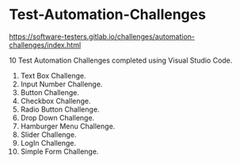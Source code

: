 # Test-Automation-Challenges
https://software-testers.gitlab.io/challenges/automation-challenges/index.html

10 Test Automation Challenges completed using Visual Studio Code.

1. Text Box Challenge. 
2. Input Number Challenge. 
3. Button Challenge. 
4. Checkbox Challenge. 
5. Radio Button Challenge. 
6. Drop Down Challenge. 
7. Hamburger Menu Challenge. 
8. Slider Challenge. 
9. LogIn Challenge. 
10. Simple Form Challenge. 

